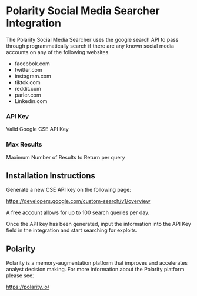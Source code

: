 # Polarity Social Media Searcher Integration

The Polarity Social Media Searcher uses the google search API to pass through programmatically search if there are any known social media accounts on any of the following websites.

* facebbok.com
* twitter.com
* instagram.com
* tiktok.com
* reddit.com
* parler.com
* Linkedin.com

### API Key

Valid Google CSE API Key

### Max Results

Maximum Number of Results to Return per query

## Installation Instructions

Generate a new CSE API key on the following page:

https://developers.google.com/custom-search/v1/overview

A free account allows for up to 100 search queries per day.

Once the API key has been generated, input the information into the API Key field in the integration and start searching for exploits. 


## Polarity

Polarity is a memory-augmentation platform that improves and accelerates analyst decision making.  For more information about the Polarity platform please see:

https://polarity.io/
